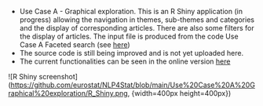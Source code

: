 * Use Case A - Graphical exploration. This is an R Shiny application (in progress) allowing the navigation in themes, sub-themes and categories and the display of corresponding articles. There are also some filters for the display of articles. The input file is produced from the code Use Case A Faceted search (see [here](https://github.com/eurostat/NLP4Stat/tree/main/Use%20Case%20A%20Faceted%20search))
* The source code is still being improved and is not yet uploaded here. 
* The current functionalities can be seen in the online version [here](https://quantos-stat.shinyapps.io/Graphical_exploration/)

![R Shiny screenshot](https://github.com/eurostat/NLP4Stat/blob/main/Use%20Case%20A%20Graphical%20exploration/R_Shiny.png, {width=400px height=400px})
